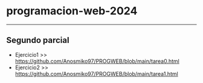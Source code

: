 # programacion-web-2024
---
## Segundo parcial
- Ejercicio1 >> https://github.com/Anosmiko97/PROGWEB/blob/main/tarea0.html
- Ejercicio2 >> https://github.com/Anosmiko97/PROGWEB/blob/main/tarea1.html
